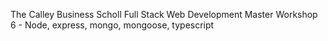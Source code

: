 The Calley Business Scholl Full Stack Web Development Master Workshop 6 - Node, express, mongo, mongoose, typescript